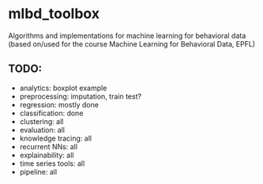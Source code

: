 # mlbd_toolbox
Algorithms and implementations for machine learning for behavioral data (based on/used for the course Machine Learning for Behavioral Data, EPFL)


## TODO:
- analytics: boxplot example
- preprocessing: imputation, train test?
- regression: mostly done
- classification: done
- clustering: all
- evaluation: all
- knowledge tracing: all
- recurrent NNs: all
- explainability: all
- time series tools: all
- pipeline: all
